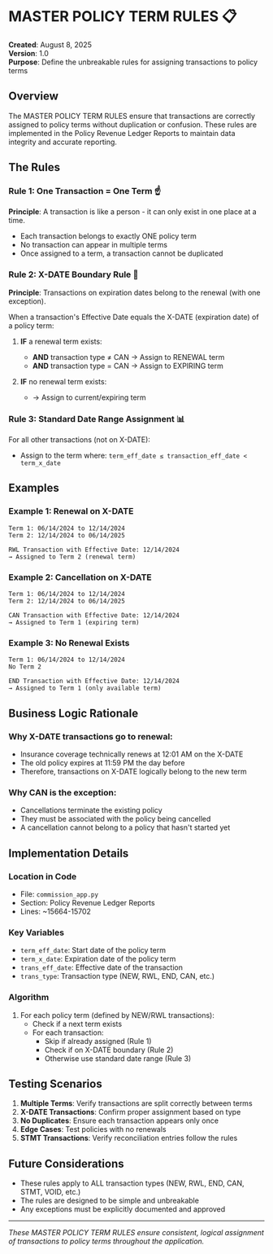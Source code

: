 # MASTER POLICY TERM RULES 📋

**Created**: August 8, 2025  
**Version**: 1.0  
**Purpose**: Define the unbreakable rules for assigning transactions to policy terms

## Overview

The MASTER POLICY TERM RULES ensure that transactions are correctly assigned to policy terms without duplication or confusion. These rules are implemented in the Policy Revenue Ledger Reports to maintain data integrity and accurate reporting.

## The Rules

### Rule 1: One Transaction = One Term ☝️

**Principle**: A transaction is like a person - it can only exist in one place at a time.

- Each transaction belongs to exactly ONE policy term
- No transaction can appear in multiple terms
- Once assigned to a term, a transaction cannot be duplicated

### Rule 2: X-DATE Boundary Rule 📅

**Principle**: Transactions on expiration dates belong to the renewal (with one exception).

When a transaction's Effective Date equals the X-DATE (expiration date) of a policy term:

1. **IF** a renewal term exists:
   - **AND** transaction type ≠ CAN → Assign to RENEWAL term
   - **AND** transaction type = CAN → Assign to EXPIRING term
   
2. **IF** no renewal term exists:
   - → Assign to current/expiring term

### Rule 3: Standard Date Range Assignment 📊

For all other transactions (not on X-DATE):
- Assign to the term where: `term_eff_date ≤ transaction_eff_date < term_x_date`

## Examples

### Example 1: Renewal on X-DATE
```
Term 1: 06/14/2024 to 12/14/2024
Term 2: 12/14/2024 to 06/14/2025

RWL Transaction with Effective Date: 12/14/2024
→ Assigned to Term 2 (renewal term)
```

### Example 2: Cancellation on X-DATE
```
Term 1: 06/14/2024 to 12/14/2024
Term 2: 12/14/2024 to 06/14/2025

CAN Transaction with Effective Date: 12/14/2024
→ Assigned to Term 1 (expiring term)
```

### Example 3: No Renewal Exists
```
Term 1: 06/14/2024 to 12/14/2024
No Term 2

END Transaction with Effective Date: 12/14/2024
→ Assigned to Term 1 (only available term)
```

## Business Logic Rationale

### Why X-DATE transactions go to renewal:
- Insurance coverage technically renews at 12:01 AM on the X-DATE
- The old policy expires at 11:59 PM the day before
- Therefore, transactions on X-DATE logically belong to the new term

### Why CAN is the exception:
- Cancellations terminate the existing policy
- They must be associated with the policy being cancelled
- A cancellation cannot belong to a policy that hasn't started yet

## Implementation Details

### Location in Code
- File: `commission_app.py`
- Section: Policy Revenue Ledger Reports
- Lines: ~15664-15702

### Key Variables
- `term_eff_date`: Start date of the policy term
- `term_x_date`: Expiration date of the policy term
- `trans_eff_date`: Effective date of the transaction
- `trans_type`: Transaction type (NEW, RWL, END, CAN, etc.)

### Algorithm
1. For each policy term (defined by NEW/RWL transactions):
   - Check if a next term exists
   - For each transaction:
     - Skip if already assigned (Rule 1)
     - Check if on X-DATE boundary (Rule 2)
     - Otherwise use standard date range (Rule 3)

## Testing Scenarios

1. **Multiple Terms**: Verify transactions are split correctly between terms
2. **X-DATE Transactions**: Confirm proper assignment based on type
3. **No Duplicates**: Ensure each transaction appears only once
4. **Edge Cases**: Test policies with no renewals
5. **STMT Transactions**: Verify reconciliation entries follow the rules

## Future Considerations

- These rules apply to ALL transaction types (NEW, RWL, END, CAN, STMT, VOID, etc.)
- The rules are designed to be simple and unbreakable
- Any exceptions must be explicitly documented and approved

---

*These MASTER POLICY TERM RULES ensure consistent, logical assignment of transactions to policy terms throughout the application.*